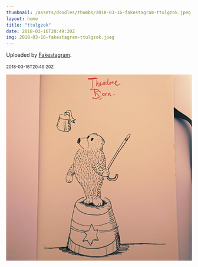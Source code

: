 ```yaml
---
thumbnail: /assets/doodles/thumbs/2018-03-16-fakestagram-ttulgzok.jpeg
layout: home
title: "ttulgzok"
date: 2018-03-16T20:49:20Z
img: 2018-03-16-fakestagram-ttulgzok.jpeg
---
```


Uploaded by [Fakestagram](https://github.com/opyate/fakestagram).

<small>2018-03-16T20:49:20Z</small>

![Uploaded by Fakestagram](2018-03-16-fakestagram-ttulgzok.jpeg)
